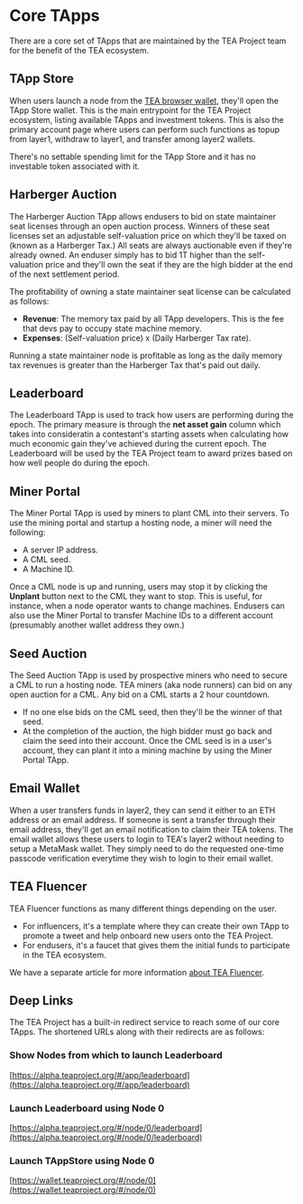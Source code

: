 # Core TApps
There are a core set of TApps that are maintained by the TEA Project team for the benefit of the TEA ecosystem. 

## TApp Store
When users launch a node from the [TEA browser wallet](https://wallet.teaproject.org), they'll open the TApp Store wallet. This is the main entrypoint for the TEA Project ecosystem, listing available TApps and investment tokens. This is also the primary account page where users can perform such functions as topup from layer1, withdraw to layer1, and transfer among layer2 wallets. 

There's no settable spending limit for the TApp Store and it has no investable token associated with it.

## Harberger Auction
The Harberger Auction TApp allows endusers to bid on state maintainer seat licenses through an open auction process. Winners of these seat licenses set an adjustable self-valuation price on which they'll be taxed on (known as a Harberger Tax.) All seats are always auctionable even if they're already owned. An enduser simply has to bid 1T higher than the self-valuation price and they'll own the seat if they are the high bidder at the end of the next settlement period.

The profitability of owning a state maintainer seat license can be calculated as follows:

- **Revenue**: The memory tax paid by all TApp developers. This is the fee that devs pay to occupy state machine memory.
- **Expenses**: (Self-valuation price)  x (Daily Harberger Tax rate). 

Running a state maintainer node is profitable as long as the daily memory tax revenues is greater than the Harberger Tax that's paid out daily.

## Leaderboard
The Leaderboard TApp is used to track how users are performing during the epoch. The primary measure is through the **net asset gain** column which takes into consideratin a contestant's starting assets when calculating how much economic gain they've achieved during the current epoch. The Leaderboard will be used by the TEA Project team to award prizes based on how well people do during the epoch.

## Miner Portal
The Miner Portal TApp is used by miners to plant CML into their servers. To use the mining portal and startup a hosting node, a miner will need the following:

- A server IP address.
- A CML seed.
- A Machine ID.

Once a CML node is up and running, users may stop it by clicking the **Unplant** button next to the CML they want to stop. This is useful, for instance, when a node operator wants to change machines. Endusers can also use the Miner Portal to transfer Machine IDs to a different account (presumably another wallet address they own.)

## Seed Auction
The Seed Auction TApp is used by prospective miners who need to secure a CML to run a hosting node. TEA miners (aka node runners) can bid on any open auction for a CML. Any bid on a CML starts a 2 hour countdown.

- If no one else bids on the CML seed, then they'll be the winner of that seed.
- At the completion of the auction, the high bidder must go back and claim the seed into their account.
Once the CML seed is in a user's account, they can plant it into a mining machine by using the Miner Portal TApp.

## Email Wallet
When a user transfers funds in layer2, they can send it either to an ETH address or an email address. If someone is sent a transfer through their email address, they'll get an email notification to claim their TEA tokens. The email wallet allows these users to login to TEA's layer2 without needing to setup a MetaMask wallet. They simply need to do the requested one-time passcode verification everytime they wish to login to their email wallet.

## TEA Fluencer
TEA Fluencer functions as many different things depending on the user.

- For influencers, it's a template where they can create their own TApp to promote a tweet and help onboard new users onto the TEA Project.
- For endusers, it's a faucet that gives them the initial funds to participate in the TEA ecosystem.

We have a separate article for more information [about TEA Fluencer](TEAfluencer.md).

## Deep Links
The TEA Project has a built-in redirect service to reach some of our core TApps. The shortened URLs along with their redirects are as follows:

### Show Nodes from which to launch Leaderboard
[https://alpha.teaproject.org/#/app/leaderboard](https://alpha.teaproject.org/#/app/leaderboard)

### Launch Leaderboard using Node 0
[https://alpha.teaproject.org/#/node/0/leaderboard](https://alpha.teaproject.org/#/node/0/leaderboard)

### Launch TAppStore using Node 0
[https://wallet.teaproject.org/#/node/0](https://wallet.teaproject.org/#/node/0)